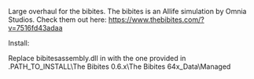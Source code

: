 Large overhaul for the bibites. The bibites is an AIlife simulation by Omnia Studios. Check them out here: https://www.thebibites.com/?v=7516fd43adaa

Install:

Replace bibitesassembly.dll in  with the one provided in  .PATH_TO_INSTALL\The Bibites 0.6.x\The Bibites 64x_Data\Managed


